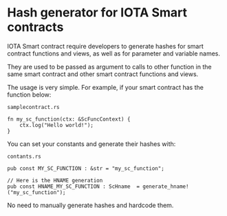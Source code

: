 # Hash generator for IOTA Smart contracts

IOTA Smart contract require developers to generate hashes for smart contract functions and views, as well as for parameter and variable names. 

They are used to be passed as argument to calls to other function in the same smart contract and other smart contract functions and views.

The usage is very simple. For example, if your smart contract has the function below:

`samplecontract.rs`
```
fn my_sc_function(ctx: &ScFuncContext) {
    ctx.log("Hello world!");
}
```

You can set your constants and generate their hashes with:

`contants.rs`
```
pub const MY_SC_FUNCTION : &str = "my_sc_function";

// Here is the HNAME generation
pub const HNAME_MY_SC_FUNCTION : ScHname  = generate_hname!("my_sc_function");
```

No need to manually generate hashes and hardcode them.
